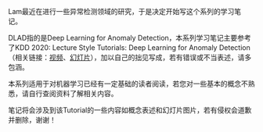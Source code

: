 Lam最近在进行一些异常检测领域的研究，于是决定开始写这个系列的学习笔记。

DLAD指的是Deep Learning for Anomaly Detection，本系列学习笔记主要参考了KDD 2020: Lecture Style Tutorials: Deep Learning for Anomaly Detection（相关链接：[视频](https://www.youtube.com/watch?v=Fn0qDbKL3UI)、[幻灯片](https://sites.google.com/view/kdd2020deepeye/home)），加以自己的拙见写成，若有错误或不当表述，请多包涵。

本系列适用于对机器学习已经有一定基础的读者阅读，若您对一些基本的概念不熟悉，请自行查阅资料了解相关内容。

笔记将会涉及到该Tutorial的一些内容如概念表述和幻灯片图片，若有侵权会道歉并删除，谢谢！